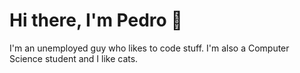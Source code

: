 # Hi there, I'm Pedro 👋

I'm an unemployed guy who likes to code stuff. I'm also a Computer Science student and I like cats.
